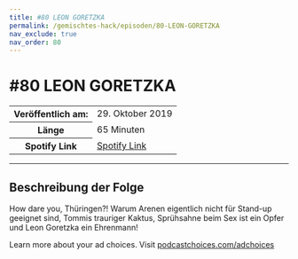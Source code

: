 ```yaml
---
title: #80 LEON GORETZKA
permalink: /gemischtes-hack/episoden/80-LEON-GORETZKA
nav_exclude: true
nav_order: 80
---
```


# #80 LEON GORETZKA
<table class="resp-table dcf-table dcf-table-responsive dcf-table-bordered dcf-table-striped dcf-w-100%">
                    <tbody>
                        <tr>
                            <th scope="row">Veröffentlich am:</th>
                            <td data-label="Veröffentlich am:">29. Oktober 2019</td>
                        </tr>
                        <tr>
                            <th scope="row">Länge </th>
                            <td data-label="Länge ">65 Minuten</td>
                        </tr><tr>
                                <th scope="row">Spotify Link</th>
                                <td data-label="Spotify Link"><a href="https://open.spotify.com/episode/0m22Iax9AxCEdLppJi0YsS">Spotify Link</a></td>
                            </tr></tbody>
                </table>

***

## Beschreibung der Folge

<div>
<p>How dare you, Thüringen?! Warum Arenen eigentlich nicht für Stand-up geeignet sind, Tommis trauriger Kaktus, Sprühsahne beim Sex ist ein Opfer und Leon Goretzka ein Ehrenmann!</p><p> </p><p>Learn more about your ad choices. Visit <a href="https://podcastchoices.com/adchoices">podcastchoices.com/adchoices</a></p>  
</div>

